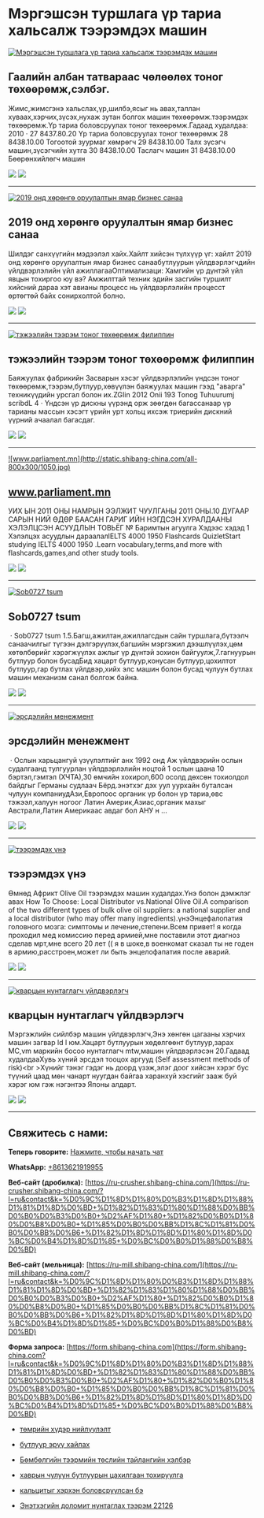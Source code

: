 # Мэргэшсэн туршлага үр тариа хальсалж тээрэмдэх машин

<a href="https://swt.shibang-china.com/?l=ru&img&k=%D0%9C%D1%8D%D1%80%D0%B3%D1%8D%D1%88%D1%81%D1%8D%D0%BD+%D1%82%D1%83%D1%80%D1%88%D0%BB%D0%B0%D0%B3%D0%B0+%D2%AF%D1%80+%D1%82%D0%B0%D1%80%D0%B8%D0%B0+%D1%85%D0%B0%D0%BB%D1%8C%D1%81%D0%B0%D0%BB%D0%B6+%D1%82%D1%8D%D1%8D%D1%80%D1%8D%D0%BC%D0%B4%D1%8D%D1%85+%D0%BC%D0%B0%D1%88%D0%B8%D0%BD" target="_blank">![Мэргэшсэн туршлага үр тариа хальсалж тээрэмдэх машин](http://static.shibang-china.com/all-800x300/89.jpg)</a>

## Гаалийн албан татвараас чөлөөлөх тоног төхөөрөмж,сэлбэг.
Жимс,жимсгэнэ хальслах,үр,шилбэ,ясыг нь авах,таллан хуваах,хэрчих,зүсэх,нухаж зутан болгох машин төхөөрөмж.тээрэмдэх төхөөрөмж.Үр тариа боловсруулах тоног төхөөрөмж.Гадаад худалдаа: 2010&nbsp;&#0183;&#32;27 8437.80.20 Үр тариа боловсруулах тоног төхөөрөмж 28 8438.10.00 Тогоотой зуурмаг хөмрөгч 29 8438.10.00 Талх зүсэгч машин,зүсэгчийн хутга 30 8438.10.00 Таслагч машин 31 8438.10.00 Бөөрөнхийлөгч машин


<a href="https://whatsapp.shibangsoft.com/WhatsApp.php" target="_blank" title="WhatsApp">![](http://static.shibang-china.com/icon/whatsapp.png)</a> <a href="https://swt.shibang-china.com/?l=ru&icon&k=%D0%9C%D1%8D%D1%80%D0%B3%D1%8D%D1%88%D1%81%D1%8D%D0%BD+%D1%82%D1%83%D1%80%D1%88%D0%BB%D0%B0%D0%B3%D0%B0+%D2%AF%D1%80+%D1%82%D0%B0%D1%80%D0%B8%D0%B0+%D1%85%D0%B0%D0%BB%D1%8C%D1%81%D0%B0%D0%BB%D0%B6+%D1%82%D1%8D%D1%8D%D1%80%D1%8D%D0%BC%D0%B4%D1%8D%D1%85+%D0%BC%D0%B0%D1%88%D0%B8%D0%BD" target="_blank">![](http://static.shibang-china.com/icon/chat-ru.png)</a>

---

<a href="https://swt.shibang-china.com/?l=ru&img&k=%D0%9C%D1%8D%D1%80%D0%B3%D1%8D%D1%88%D1%81%D1%8D%D0%BD+%D1%82%D1%83%D1%80%D1%88%D0%BB%D0%B0%D0%B3%D0%B0+%D2%AF%D1%80+%D1%82%D0%B0%D1%80%D0%B8%D0%B0+%D1%85%D0%B0%D0%BB%D1%8C%D1%81%D0%B0%D0%BB%D0%B6+%D1%82%D1%8D%D1%8D%D1%80%D1%8D%D0%BC%D0%B4%D1%8D%D1%85+%D0%BC%D0%B0%D1%88%D0%B8%D0%BD" target="_blank">![2019 онд хөрөнгө оруулалтын ямар бизнес санаа](http://static.shibang-china.com/all-800x300/864.jpg)</a>

## 2019 онд хөрөнгө оруулалтын ямар бизнес санаа
Шилдэг санхүүгийн мэдээлэл хайх.Хайлт хийсэн түлхүүр үг: хайлт 2019 онд хөрөнгө оруулалтын ямар бизнес санаабутлуурын үйлдвэрлэгчдийн үйлдвэрлэлийн үйл ажиллагааОптимализаци: Хамгийн үр дүнтэй үйл явцын тохиргоо юу вэ? Амжилттай техник эдийн засгийн туршилт хийсний дараа хэт авианы процесс нь үйлдвэрлэлийн процесст өртөгтөй байх сонирхолтой болно.


<a href="https://whatsapp.shibangsoft.com/WhatsApp.php" target="_blank" title="WhatsApp">![](http://static.shibang-china.com/icon/whatsapp.png)</a> <a href="https://swt.shibang-china.com/?l=ru&icon&k=%D0%9C%D1%8D%D1%80%D0%B3%D1%8D%D1%88%D1%81%D1%8D%D0%BD+%D1%82%D1%83%D1%80%D1%88%D0%BB%D0%B0%D0%B3%D0%B0+%D2%AF%D1%80+%D1%82%D0%B0%D1%80%D0%B8%D0%B0+%D1%85%D0%B0%D0%BB%D1%8C%D1%81%D0%B0%D0%BB%D0%B6+%D1%82%D1%8D%D1%8D%D1%80%D1%8D%D0%BC%D0%B4%D1%8D%D1%85+%D0%BC%D0%B0%D1%88%D0%B8%D0%BD" target="_blank">![](http://static.shibang-china.com/icon/chat-ru.png)</a>

---

<a href="https://swt.shibang-china.com/?l=ru&img&k=%D0%9C%D1%8D%D1%80%D0%B3%D1%8D%D1%88%D1%81%D1%8D%D0%BD+%D1%82%D1%83%D1%80%D1%88%D0%BB%D0%B0%D0%B3%D0%B0+%D2%AF%D1%80+%D1%82%D0%B0%D1%80%D0%B8%D0%B0+%D1%85%D0%B0%D0%BB%D1%8C%D1%81%D0%B0%D0%BB%D0%B6+%D1%82%D1%8D%D1%8D%D1%80%D1%8D%D0%BC%D0%B4%D1%8D%D1%85+%D0%BC%D0%B0%D1%88%D0%B8%D0%BD" target="_blank">![тэжээлийн тээрэм тоног төхөөрөмж филиппин](http://static.shibang-china.com/all-800x300/384.jpg)</a>

## тэжээлийн тээрэм тоног төхөөрөмж филиппин
Баяжуулах фабрикийн Засварын хэсэг үйлдвэрлэлийн үндсэн тоног төхөөрөмж,тээрэм,бутлуур,хөвүүлэн баяжуулах машин гээд &quot;аварга&quot; техникүүдийн урсгал болон их.ZGIin 2012 Onii 193 Tonog Tuhuurumj scribdL 4&nbsp;&#0183;&#32;Үндсэн үр дискны үүрэнд орж зөөгдөн багассанаар үр тарианы массын хэсэгт үрийн урт хольц ихсэж триерийн дискний үүрний ачаалал багасдаг.


<a href="https://whatsapp.shibangsoft.com/WhatsApp.php" target="_blank" title="WhatsApp">![](http://static.shibang-china.com/icon/whatsapp.png)</a> <a href="https://swt.shibang-china.com/?l=ru&icon&k=%D0%9C%D1%8D%D1%80%D0%B3%D1%8D%D1%88%D1%81%D1%8D%D0%BD+%D1%82%D1%83%D1%80%D1%88%D0%BB%D0%B0%D0%B3%D0%B0+%D2%AF%D1%80+%D1%82%D0%B0%D1%80%D0%B8%D0%B0+%D1%85%D0%B0%D0%BB%D1%8C%D1%81%D0%B0%D0%BB%D0%B6+%D1%82%D1%8D%D1%8D%D1%80%D1%8D%D0%BC%D0%B4%D1%8D%D1%85+%D0%BC%D0%B0%D1%88%D0%B8%D0%BD" target="_blank">![](http://static.shibang-china.com/icon/chat-ru.png)</a>

---

<a href="https://swt.shibang-china.com/?l=ru&img&k=%D0%9C%D1%8D%D1%80%D0%B3%D1%8D%D1%88%D1%81%D1%8D%D0%BD+%D1%82%D1%83%D1%80%D1%88%D0%BB%D0%B0%D0%B3%D0%B0+%D2%AF%D1%80+%D1%82%D0%B0%D1%80%D0%B8%D0%B0+%D1%85%D0%B0%D0%BB%D1%8C%D1%81%D0%B0%D0%BB%D0%B6+%D1%82%D1%8D%D1%8D%D1%80%D1%8D%D0%BC%D0%B4%D1%8D%D1%85+%D0%BC%D0%B0%D1%88%D0%B8%D0%BD" target="_blank">![www.parliament.mn](http://static.shibang-china.com/all-800x300/1050.jpg)</a>

## www.parliament.mn
УИХ ЫН 2011 ОНЫ НАМРЫН ЭЭЛЖИТ ЧУУЛГАНЫ 2011 ОНЫ.10 ДУГААР САРЫН НИЙ ӨДӨР БААСАН ГАРИГ ИЙН НЭГДСЭН ХУРАЛДААНЫ ХЭЛЭЛЦСЭН АСУУДЛЫН ТОВЬЁГ № Баримтын агуулга Хэдээс хэдэд 1 Хэлэлцэх асуудлын дараалалIELTS 4000 1950 Flashcards QuizletStart studying IELTS 4000 1950 .Learn vocabulary,terms,and more with flashcards,games,and other study tools.


<a href="https://whatsapp.shibangsoft.com/WhatsApp.php" target="_blank" title="WhatsApp">![](http://static.shibang-china.com/icon/whatsapp.png)</a> <a href="https://swt.shibang-china.com/?l=ru&icon&k=%D0%9C%D1%8D%D1%80%D0%B3%D1%8D%D1%88%D1%81%D1%8D%D0%BD+%D1%82%D1%83%D1%80%D1%88%D0%BB%D0%B0%D0%B3%D0%B0+%D2%AF%D1%80+%D1%82%D0%B0%D1%80%D0%B8%D0%B0+%D1%85%D0%B0%D0%BB%D1%8C%D1%81%D0%B0%D0%BB%D0%B6+%D1%82%D1%8D%D1%8D%D1%80%D1%8D%D0%BC%D0%B4%D1%8D%D1%85+%D0%BC%D0%B0%D1%88%D0%B8%D0%BD" target="_blank">![](http://static.shibang-china.com/icon/chat-ru.png)</a>

---

<a href="https://swt.shibang-china.com/?l=ru&img&k=%D0%9C%D1%8D%D1%80%D0%B3%D1%8D%D1%88%D1%81%D1%8D%D0%BD+%D1%82%D1%83%D1%80%D1%88%D0%BB%D0%B0%D0%B3%D0%B0+%D2%AF%D1%80+%D1%82%D0%B0%D1%80%D0%B8%D0%B0+%D1%85%D0%B0%D0%BB%D1%8C%D1%81%D0%B0%D0%BB%D0%B6+%D1%82%D1%8D%D1%8D%D1%80%D1%8D%D0%BC%D0%B4%D1%8D%D1%85+%D0%BC%D0%B0%D1%88%D0%B8%D0%BD" target="_blank">![Sob0727 tsum](http://static.shibang-china.com/all-800x300/485.jpg)</a>

## Sob0727 tsum
&nbsp;&#0183;&#32;Sob0727 tsum 1.5.Багш,ажилтан,ажиллагсдын сайн туршлага,бүтээлч санаачилгыг түгээн дэлгэрүүлэх,багшийн мэргэжил дээшлүүлэх,цөм хөтөлбөрийг хэрэгжүүлэх ажлыг үр дүнтэй зохион байгуулж,7.гагнуурын бутлуур болон бусадБид хацарт бутлуур,конусан бутлуур,цохилтот бутлуур,гар бутлах үйлдвэр,хийх элс машин болон бусад чулуун бутлах машин механизм санал болгож байна.


<a href="https://whatsapp.shibangsoft.com/WhatsApp.php" target="_blank" title="WhatsApp">![](http://static.shibang-china.com/icon/whatsapp.png)</a> <a href="https://swt.shibang-china.com/?l=ru&icon&k=%D0%9C%D1%8D%D1%80%D0%B3%D1%8D%D1%88%D1%81%D1%8D%D0%BD+%D1%82%D1%83%D1%80%D1%88%D0%BB%D0%B0%D0%B3%D0%B0+%D2%AF%D1%80+%D1%82%D0%B0%D1%80%D0%B8%D0%B0+%D1%85%D0%B0%D0%BB%D1%8C%D1%81%D0%B0%D0%BB%D0%B6+%D1%82%D1%8D%D1%8D%D1%80%D1%8D%D0%BC%D0%B4%D1%8D%D1%85+%D0%BC%D0%B0%D1%88%D0%B8%D0%BD" target="_blank">![](http://static.shibang-china.com/icon/chat-ru.png)</a>

---

<a href="https://swt.shibang-china.com/?l=ru&img&k=%D0%9C%D1%8D%D1%80%D0%B3%D1%8D%D1%88%D1%81%D1%8D%D0%BD+%D1%82%D1%83%D1%80%D1%88%D0%BB%D0%B0%D0%B3%D0%B0+%D2%AF%D1%80+%D1%82%D0%B0%D1%80%D0%B8%D0%B0+%D1%85%D0%B0%D0%BB%D1%8C%D1%81%D0%B0%D0%BB%D0%B6+%D1%82%D1%8D%D1%8D%D1%80%D1%8D%D0%BC%D0%B4%D1%8D%D1%85+%D0%BC%D0%B0%D1%88%D0%B8%D0%BD" target="_blank">![эрсдэлийн менежмент](http://static.shibang-china.com/all-800x300/216.jpg)</a>

## эрсдэлийн менежмент
&nbsp;&#0183;&#32;Ослын харьцангуй үзүүлэлтийг анх 1992 онд Аж үйлдвэрийн ослын судалгаанд тулгуурлан үйлдвэрлэлийн ноцтой 1 ослын цаана 10 бэртэл,гэмтэл (ХЧТА),30 өмчийн хохирол,600 осолд дөхсөн тохиолдол байдгыг Германы судлаач Бёрд.энэтхэг дэх уул уурхайн буталсан чулуун компаниудАзи,Европоос органик үр болон үр тариа,өвс тэжээл,халуун ногоог Латин Америк,Азиас,органик махыг Австрали,Латин Америкаас авдаг бол АНУ н …


<a href="https://whatsapp.shibangsoft.com/WhatsApp.php" target="_blank" title="WhatsApp">![](http://static.shibang-china.com/icon/whatsapp.png)</a> <a href="https://swt.shibang-china.com/?l=ru&icon&k=%D0%9C%D1%8D%D1%80%D0%B3%D1%8D%D1%88%D1%81%D1%8D%D0%BD+%D1%82%D1%83%D1%80%D1%88%D0%BB%D0%B0%D0%B3%D0%B0+%D2%AF%D1%80+%D1%82%D0%B0%D1%80%D0%B8%D0%B0+%D1%85%D0%B0%D0%BB%D1%8C%D1%81%D0%B0%D0%BB%D0%B6+%D1%82%D1%8D%D1%8D%D1%80%D1%8D%D0%BC%D0%B4%D1%8D%D1%85+%D0%BC%D0%B0%D1%88%D0%B8%D0%BD" target="_blank">![](http://static.shibang-china.com/icon/chat-ru.png)</a>

---

<a href="https://swt.shibang-china.com/?l=ru&img&k=%D0%9C%D1%8D%D1%80%D0%B3%D1%8D%D1%88%D1%81%D1%8D%D0%BD+%D1%82%D1%83%D1%80%D1%88%D0%BB%D0%B0%D0%B3%D0%B0+%D2%AF%D1%80+%D1%82%D0%B0%D1%80%D0%B8%D0%B0+%D1%85%D0%B0%D0%BB%D1%8C%D1%81%D0%B0%D0%BB%D0%B6+%D1%82%D1%8D%D1%8D%D1%80%D1%8D%D0%BC%D0%B4%D1%8D%D1%85+%D0%BC%D0%B0%D1%88%D0%B8%D0%BD" target="_blank">![тээрэмдэх үнэ](http://static.shibang-china.com/all-800x300/142.jpg)</a>

## тээрэмдэх үнэ
Өмнөд Африкт Olive Oil тээрэмдэх машин худалдах.Үнэ болон дэмжлэг авах How To Choose: Local Distributor vs.National Olive Oil.A comparison of the two different types of bulk olive oil suppliers: a national supplier and a local distributor (who may offer many ingredients).үнэЭнцефалопатия головного мозга: симптомы и лечение,степени.Всем привет! я когда проходил мед комиссию перед армией,мне поставили этот диагноз сделав мрт,мне всего 20 лет (( я в шоке,в военкомат сказал ты не годен в армию,расстроен,может ли быть энцелофапатия после аварий.


<a href="https://whatsapp.shibangsoft.com/WhatsApp.php" target="_blank" title="WhatsApp">![](http://static.shibang-china.com/icon/whatsapp.png)</a> <a href="https://swt.shibang-china.com/?l=ru&icon&k=%D0%9C%D1%8D%D1%80%D0%B3%D1%8D%D1%88%D1%81%D1%8D%D0%BD+%D1%82%D1%83%D1%80%D1%88%D0%BB%D0%B0%D0%B3%D0%B0+%D2%AF%D1%80+%D1%82%D0%B0%D1%80%D0%B8%D0%B0+%D1%85%D0%B0%D0%BB%D1%8C%D1%81%D0%B0%D0%BB%D0%B6+%D1%82%D1%8D%D1%8D%D1%80%D1%8D%D0%BC%D0%B4%D1%8D%D1%85+%D0%BC%D0%B0%D1%88%D0%B8%D0%BD" target="_blank">![](http://static.shibang-china.com/icon/chat-ru.png)</a>

---

<a href="https://swt.shibang-china.com/?l=ru&img&k=%D0%9C%D1%8D%D1%80%D0%B3%D1%8D%D1%88%D1%81%D1%8D%D0%BD+%D1%82%D1%83%D1%80%D1%88%D0%BB%D0%B0%D0%B3%D0%B0+%D2%AF%D1%80+%D1%82%D0%B0%D1%80%D0%B8%D0%B0+%D1%85%D0%B0%D0%BB%D1%8C%D1%81%D0%B0%D0%BB%D0%B6+%D1%82%D1%8D%D1%8D%D1%80%D1%8D%D0%BC%D0%B4%D1%8D%D1%85+%D0%BC%D0%B0%D1%88%D0%B8%D0%BD" target="_blank">![кварцын нунтаглагч үйлдвэрлэгч](http://static.shibang-china.com/all-800x300/1062.jpg)</a>

## кварцын нунтаглагч үйлдвэрлэгч
Мэргэжлийн сийлбэр машин үйлдвэрлэгч,Энэ хөнгөн цагааны хэрчих машин загвар ld l юм.Хацарт бутлуурын хөдөлгөөнт бутлуур,зарах MC,vm маркийн босоо нунтаглагч mtw,машин үйлдвэрлэсэн 20.Гадаад худалдааХувь хүний эрсдэл тооцох аргууд (Self assessment methods of risk)&lt;br &gt;Хүнийг тэнэг гэдэг нь доорд үзэж,элэг доог хийсэн хэрэг бус түүний цаад мөн чанарт нуугдан байгаа харанхуй хэсгийг зааж буй хэрэг юм гэж нэгэнтээ Японы алдарт.


<a href="https://whatsapp.shibangsoft.com/WhatsApp.php" target="_blank" title="WhatsApp">![](http://static.shibang-china.com/icon/whatsapp.png)</a> <a href="https://swt.shibang-china.com/?l=ru&icon&k=%D0%9C%D1%8D%D1%80%D0%B3%D1%8D%D1%88%D1%81%D1%8D%D0%BD+%D1%82%D1%83%D1%80%D1%88%D0%BB%D0%B0%D0%B3%D0%B0+%D2%AF%D1%80+%D1%82%D0%B0%D1%80%D0%B8%D0%B0+%D1%85%D0%B0%D0%BB%D1%8C%D1%81%D0%B0%D0%BB%D0%B6+%D1%82%D1%8D%D1%8D%D1%80%D1%8D%D0%BC%D0%B4%D1%8D%D1%85+%D0%BC%D0%B0%D1%88%D0%B8%D0%BD" target="_blank">![](http://static.shibang-china.com/icon/chat-ru.png)</a>

---
## Свяжитесь с нами:

**Теперь говорите:** [Нажмите, чтобы начать чат](https://swt.shibang-china.com?l=ru&contact&k=%D0%9C%D1%8D%D1%80%D0%B3%D1%8D%D1%88%D1%81%D1%8D%D0%BD+%D1%82%D1%83%D1%80%D1%88%D0%BB%D0%B0%D0%B3%D0%B0+%D2%AF%D1%80+%D1%82%D0%B0%D1%80%D0%B8%D0%B0+%D1%85%D0%B0%D0%BB%D1%8C%D1%81%D0%B0%D0%BB%D0%B6+%D1%82%D1%8D%D1%8D%D1%80%D1%8D%D0%BC%D0%B4%D1%8D%D1%85+%D0%BC%D0%B0%D1%88%D0%B8%D0%BD)

**WhatsApp:**  [+8613621919955](https://whatsapp.shibangsoft.com/WhatsApp.php)

**Веб-сайт (дробилка):** [https://ru-crusher.shibang-china.com/](https://ru-crusher.shibang-china.com/?l=ru&contact&k=%D0%9C%D1%8D%D1%80%D0%B3%D1%8D%D1%88%D1%81%D1%8D%D0%BD+%D1%82%D1%83%D1%80%D1%88%D0%BB%D0%B0%D0%B3%D0%B0+%D2%AF%D1%80+%D1%82%D0%B0%D1%80%D0%B8%D0%B0+%D1%85%D0%B0%D0%BB%D1%8C%D1%81%D0%B0%D0%BB%D0%B6+%D1%82%D1%8D%D1%8D%D1%80%D1%8D%D0%BC%D0%B4%D1%8D%D1%85+%D0%BC%D0%B0%D1%88%D0%B8%D0%BD)

**Веб-сайт (мельница):** [https://ru-mill.shibang-china.com/](https://ru-mill.shibang-china.com/?l=ru&contact&k=%D0%9C%D1%8D%D1%80%D0%B3%D1%8D%D1%88%D1%81%D1%8D%D0%BD+%D1%82%D1%83%D1%80%D1%88%D0%BB%D0%B0%D0%B3%D0%B0+%D2%AF%D1%80+%D1%82%D0%B0%D1%80%D0%B8%D0%B0+%D1%85%D0%B0%D0%BB%D1%8C%D1%81%D0%B0%D0%BB%D0%B6+%D1%82%D1%8D%D1%8D%D1%80%D1%8D%D0%BC%D0%B4%D1%8D%D1%85+%D0%BC%D0%B0%D1%88%D0%B8%D0%BD)

**Форма запроса:** [https://form.shibang-china.com](https://form.shibang-china.com?l=ru&contact&k=%D0%9C%D1%8D%D1%80%D0%B3%D1%8D%D1%88%D1%81%D1%8D%D0%BD+%D1%82%D1%83%D1%80%D1%88%D0%BB%D0%B0%D0%B3%D0%B0+%D2%AF%D1%80+%D1%82%D0%B0%D1%80%D0%B8%D0%B0+%D1%85%D0%B0%D0%BB%D1%8C%D1%81%D0%B0%D0%BB%D0%B6+%D1%82%D1%8D%D1%8D%D1%80%D1%8D%D0%BC%D0%B4%D1%8D%D1%85+%D0%BC%D0%B0%D1%88%D0%B8%D0%BD)

* [төмрийн хүдэр нийлүүлэлт](../127/%D1%82%D3%A9%D0%BC%D1%80%D0%B8%D0%B9%D0%BD%20%D1%85%D2%AF%D0%B4%D1%8D%D1%80%20%D0%BD%D0%B8%D0%B9%D0%BB%D2%AF%D2%AF%D0%BB%D1%8D%D0%BB%D1%82.md)

* [бутлуур эрүү хайлах](../128/%D0%B1%D1%83%D1%82%D0%BB%D1%83%D1%83%D1%80%20%D1%8D%D1%80%D2%AF%D2%AF%20%D1%85%D0%B0%D0%B9%D0%BB%D0%B0%D1%85.md)

* [Бөмбөлгийн тээрмийн төслийн тайлангийн хэлбэр](../129/%D0%91%D3%A9%D0%BC%D0%B1%D3%A9%D0%BB%D0%B3%D0%B8%D0%B9%D0%BD%20%D1%82%D1%8D%D1%8D%D1%80%D0%BC%D0%B8%D0%B9%D0%BD%20%D1%82%D3%A9%D1%81%D0%BB%D0%B8%D0%B9%D0%BD%20%D1%82%D0%B0%D0%B9%D0%BB%D0%B0%D0%BD%D0%B3%D0%B8%D0%B9%D0%BD%20%D1%85%D1%8D%D0%BB%D0%B1%D1%8D%D1%80.md)

* [хаврын чулуун бутлуурын цахилгаан тохируулга](../128/%D1%85%D0%B0%D0%B2%D1%80%D1%8B%D0%BD%20%D1%87%D1%83%D0%BB%D1%83%D1%83%D0%BD%20%D0%B1%D1%83%D1%82%D0%BB%D1%83%D1%83%D1%80%D1%8B%D0%BD%20%D1%86%D0%B0%D1%85%D0%B8%D0%BB%D0%B3%D0%B0%D0%B0%D0%BD%20%D1%82%D0%BE%D1%85%D0%B8%D1%80%D1%83%D1%83%D0%BB%D0%B3%D0%B0.md)

* [кальцитыг хэрхэн боловсруулсан бэ](../126/%D0%BA%D0%B0%D0%BB%D1%8C%D1%86%D0%B8%D1%82%D1%8B%D0%B3%20%D1%85%D1%8D%D1%80%D1%85%D1%8D%D0%BD%20%D0%B1%D0%BE%D0%BB%D0%BE%D0%B2%D1%81%D1%80%D1%83%D1%83%D0%BB%D1%81%D0%B0%D0%BD%20%D0%B1%D1%8D.md)

* [Энэтхэгийн доломит нунтаглах тээрэм 22126](../130/%D0%AD%D0%BD%D1%8D%D1%82%D1%85%D1%8D%D0%B3%D0%B8%D0%B9%D0%BD%20%D0%B4%D0%BE%D0%BB%D0%BE%D0%BC%D0%B8%D1%82%20%D0%BD%D1%83%D0%BD%D1%82%D0%B0%D0%B3%D0%BB%D0%B0%D1%85%20%D1%82%D1%8D%D1%8D%D1%80%D1%8D%D0%BC%2022126.md)